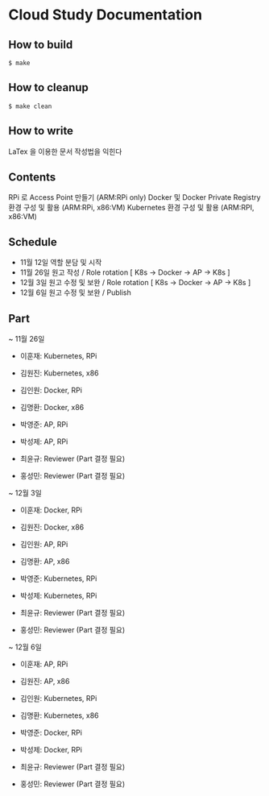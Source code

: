 # Cloud Study Documentation

## How to build
```
$ make
```

## How to cleanup
```
$ make clean
```

## How to write

  LaTex 을 이용한 문서 작성법을 익힌다

## Contents

  RPi 로 Access Point 만들기 (ARM:RPi only)
  Docker 및 Docker Private Registry 환경 구성 및 활용 (ARM:RPi, x86:VM)
  Kubernetes 환경 구성 및 활용 (ARM:RPI, x86:VM)

## Schedule
  * 11월 12일 역할 분담 및 시작
  * 11월 26일 원고 작성 / Role rotation [ K8s -> Docker -> AP -> K8s ]
  * 12월 3일 원고 수정 및 보완 / Role rotation [ K8s -> Docker -> AP -> K8s ]
  * 12월 6일 원고 수정 및 보완 / Publish

## Part

~ 11월 26일

 - 이훈재: Kubernetes, RPi
 - 김원진: Kubernetes, x86

 - 김인원: Docker, RPi
 - 김명환: Docker, x86

 - 박영준: AP, RPi
 - 박성제: AP, RPi

 - 최윤규: Reviewer (Part 결정 필요)
 - 홍성민: Reviewer (Part 결정 필요)

~ 12월 3일

 - 이훈재: Docker, RPi
 - 김원진: Docker, x86

 - 김인원: AP, RPi
 - 김명환: AP, x86

 - 박영준: Kubernetes, RPi
 - 박성제: Kubernetes, RPi

 - 최윤규: Reviewer (Part 결정 필요)
 - 홍성민: Reviewer (Part 결정 필요)

~ 12월 6일

 - 이훈재: AP, RPi
 - 김원진: AP, x86

 - 김인원: Kubernetes, RPi
 - 김명환: Kubernetes, x86

 - 박영준: Docker, RPi
 - 박성제: Docker, RPi

 - 최윤규: Reviewer (Part 결정 필요)
 - 홍성민: Reviewer (Part 결정 필요)
